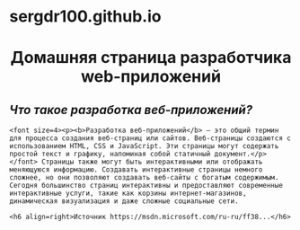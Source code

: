 # sergdr100.github.io
<html>
<head>
<meta charset="utf-8">
<title></title>
</head>
<body>
    <h1 align=center>Домашняя страница разработчика web-приложений
    <h2><i>Что такое разработка веб-приложений?</i></h2>
    
    <font size=4><p><b>Разработка веб-приложений</b> — это общий термин для процесса создания веб-страниц или сайтов. Веб-страницы создаются с использованием HTML, CSS и JavaScript. Эти страницы могут содержать простой текст и графику, напоминая собой статичный документ.</p></font> Страницы также могут быть интерактивными или отображать меняющуюся информацию. Создавать интерактивные страницы немного сложнее, но они позволяют создавать веб-сайты с богатым содержимым. Сегодня большинство страниц интерактивны и предоставляют современные интерактивные услуги, такие как корзины интернет-магазинов, динамическая визуализация и даже сложные социальные сети.
    
    <h6 align=right>Источник https://msdn.microsoft.com/ru-ru/ff38...</h6>
</body>
</html>
